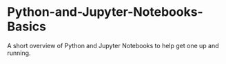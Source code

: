 # Python-and-Jupyter-Notebooks-Basics
A short overview of Python and Jupyter Notebooks to help get one up and running. 
